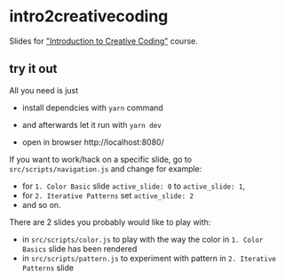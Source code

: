# intro2creativecoding
Slides for ["Introduction to Creative Coding"](http://creative-coding.yoga/intro)  course.


## try it out 

All you need is just 

* install dependcies with `yarn` command

* and afterwards let it run with `yarn dev`

* open in browser http://localhost:8080/


If you want to work/hack on a specific slide, go to `src/scripts/navigation.js` and change for example:
- for `1. Color Basic` slide `active_slide: 0` to `active_slide: 1`, 
- for `2. Iterative Patterns` set `active_slide: 2` 
- and so on.


There are 2 slides you probably would like to play with:
- in `src/scripts/color.js` to play with the way the color in `1. Color Basics` slide has been rendered
- in `src/scripts/pattern.js` to experiment with pattern in `2. Iterative Patterns` slide




